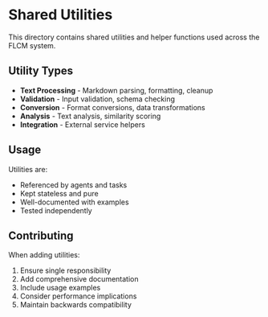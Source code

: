 # Shared Utilities

This directory contains shared utilities and helper functions used across the FLCM system.

## Utility Types

- **Text Processing** - Markdown parsing, formatting, cleanup
- **Validation** - Input validation, schema checking
- **Conversion** - Format conversions, data transformations
- **Analysis** - Text analysis, similarity scoring
- **Integration** - External service helpers

## Usage

Utilities are:
- Referenced by agents and tasks
- Kept stateless and pure
- Well-documented with examples
- Tested independently

## Contributing

When adding utilities:
1. Ensure single responsibility
2. Add comprehensive documentation
3. Include usage examples
4. Consider performance implications
5. Maintain backwards compatibility